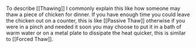 To describe [[Thawing]] I commonly explain this like how someone may thaw a piece of chicken for dinner. If you have enough time you could leave the chicken out on a counter, this is like [[Passive Thaw]] otherwise if you were in a pinch and needed it soon you may choose to put it in a bath of warm water or on a metal plate to dissipate the heat quicker, this is similar to [[Forced Thaw]].
